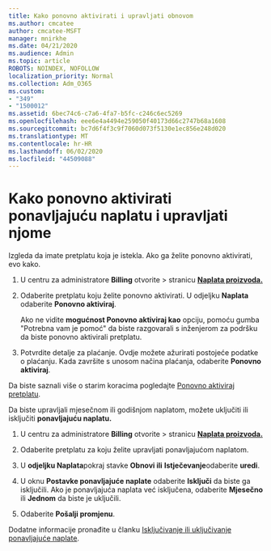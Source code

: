 ```yaml
---
title: Kako ponovno aktivirati i upravljati obnovom
ms.author: cmcatee
author: cmcatee-MSFT
manager: mnirkhe
ms.date: 04/21/2020
ms.audience: Admin
ms.topic: article
ROBOTS: NOINDEX, NOFOLLOW
localization_priority: Normal
ms.collection: Adm_O365
ms.custom:
- "349"
- "1500012"
ms.assetid: 6bec74c6-c7a6-4fa7-b5fc-c246c6ec5269
ms.openlocfilehash: eee6e4a4494e259050f40173d66c2747b68a1608
ms.sourcegitcommit: bc7d6f4f3c9f7060d073f5130e1ec856e248d020
ms.translationtype: MT
ms.contentlocale: hr-HR
ms.lasthandoff: 06/02/2020
ms.locfileid: "44509088"
---
```

# <a name="how-to-reactivate-and-manage-recurring-billing"></a>Kako ponovno aktivirati ponavljajuću naplatu i upravljati njome

Izgleda da imate pretplatu koja je istekla. Ako ga želite ponovno aktivirati, evo kako.
  
1. U centru za administratore **Billing** otvorite \> stranicu **[Naplata proizvoda.](https://go.microsoft.com/fwlink/p/?linkid=842054)**

2. Odaberite pretplatu koju želite ponovno aktivirati. U odjeljku **Naplata** odaberite **Ponovno aktiviraj**.

    Ako ne vidite **mogućnost Ponovno aktiviraj kao** opciju, pomoću gumba "Potrebna vam je pomoć" da biste razgovarali s inženjerom za podršku da biste ponovno aktivirali pretplatu.

3. Potvrdite detalje za plaćanje. Ovdje možete ažurirati postojeće podatke o plaćanju. Kada završite s unosom načina plaćanja, odaberite **Ponovno aktiviraj**.

Da biste saznali više o starim koracima pogledajte [Ponovno aktiviraj pretplatu](https://docs.microsoft.com/microsoft-365/commerce/subscriptions-and-billing/reactivate-your-subscription). 

Da biste upravljali mjesečnom ili godišnjom naplatom, možete uključiti ili isključiti **ponavljajuću naplatu.**
  
1. U centru za administratore **Billing** otvorite \> stranicu **[Naplata proizvoda.](https://go.microsoft.com/fwlink/p/?linkid=842054)**

2. Odaberite pretplatu za koju želite upravljati ponavljajućom naplatom.

3. U **odjeljku Naplata**pokraj stavke **Obnovi ili** **Istječevanje**odaberite **uredi**.

4. U oknu **Postavke ponavljajuće naplate** odaberite **Isključi** da biste ga isključili. Ako je ponavljajuća naplata već isključena, odaberite **Mjesečno** ili **Jednom** da biste je uključili.

5. Odaberite **Pošalji promjenu**.

Dodatne informacije pronađite u članku [Isključivanje ili uključivanje ponavljajuće naplate](https://docs.microsoft.com/microsoft-365/commerce/subscriptions/renew-your-subscription#turn-recurring-billing-off-or-on).